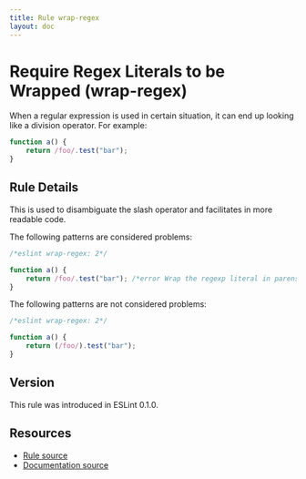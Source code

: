 ```yaml
---
title: Rule wrap-regex
layout: doc
---
```

<!-- Note: No pull requests accepted for this file. See README.md in the root directory for details. -->
# Require Regex Literals to be Wrapped (wrap-regex)

When a regular expression is used in certain situation, it can end up looking like a division operator. For example:

```js
function a() {
    return /foo/.test("bar");
}
```

## Rule Details

This is used to disambiguate the slash operator and facilitates in more readable code.

The following patterns are considered problems:

```js
/*eslint wrap-regex: 2*/

function a() {
    return /foo/.test("bar"); /*error Wrap the regexp literal in parens to disambiguate the slash.*/
}
```

The following patterns are not considered problems:

```js
/*eslint wrap-regex: 2*/

function a() {
    return (/foo/).test("bar");
}
```

## Version

This rule was introduced in ESLint 0.1.0.

## Resources

* [Rule source](https://github.com/eslint/eslint/tree/master/lib/rules/wrap-regex.js)
* [Documentation source](https://github.com/eslint/eslint/tree/master/docs/rules/wrap-regex.md)
